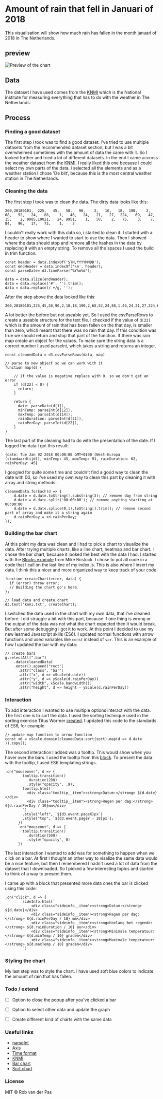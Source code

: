 # Amount of rain that fell in Januari of 2018
This visualisation will show how much rain has fallen in the month januari of 2018 in The Netherlands.

## preview
![Preview of the chart](https://github.com/rvdpas/fe3-assessment-2/blob/master/public/preview.jpg)

## Data
The dataset I have used comes from the [KNMI](http://projects.knmi.nl/klimatologie/daggegevens/selectie.cgi) which is the National institute for measuring everything that has to do with the weather in The Netherlands. 

## Process

### Finding a good dataset
The first step i took was to find a good dataset. I've tried to use multiple datasets from the recommended dataset section, but I was a bit overwhelmed sometimes with the amount of data the came with it. So I looked further and tried a lot of different datasets. In the end I came accross the weather dataset from the [KNMI](http://projects.knmi.nl). I really liked this one because I could select my own parts of the data. I selected all the elements and as a weather station I chose 'De bilt', because this is the most central weather station in The Netherlands. 

### Cleaning the data
The first step I took was to clean the data. The dirty data looks like this:

```
260,20180101,  225,   45,   50,   90,    2,   10,   18,  190,    2,   68,   52,   24,   88,    1,   46,   24,   21,   27,  224,   69,   47,   15,    2, 9985,10021,   24, 9951,    1,   50,    2,   75,    3,    7,   84,   96,   17,   73,    1,    3
```

I couldn't really work with this data so, i started to clean it. I started with a header to show where I wanted to start to use the data. Then I showed where the data should stop and remove all the hashes in the data by replacing it with an empty string. To remove all the spaces I used the build in trim function.

```
const header = data.indexOf('STN,YYYYMMDD');
const endHeader = data.indexOf('\n', header);
const parseDate= d3.timeParse("%Y%m%d");

data = data.slice(endHeader);
data = data.replace('#', '').trim();
data = data.replace(/ +/g, '');
```

After the step above the data looked like this: 

```
260,20180101,225,45,50,90,2,10,18,190,2,68,52,24,88,1,46,24,21,27,224,69,47,15,2,9985,10021,24,9951,1,50,2,75,3,7,84,96,17,73,1,3
```

A lot better the before but not useable yet. So I used the csvParseRows to create a useable structure for the text file. I checked if the value of `d[22]` which is the amount of rain that has been fallen on the that day, is smaller than zero, which meant that there was no rain that day. If this condition was true we should return and stop that part of the function. If there was rain map create an object for the values. To make sure the string data is a correct number I used parseInt, which takes a string and returns an integer.

```
const cleanedData = d3.csvParseRows(data, map)

// parse to new object so we can work with it
function map(d) {

    // if the value is negative replace with 0, so we don't get an error
    if (d[22] < 0) {
      return;
    }

    return {
      date: parseDate(d[1]),
      minTemp: parseInt(d[12]),
      maxTemp: parseInt(d[14]),
      rainDuration: parseInt(d[21]),
      rainPerDay: parseInt(d[22]),
    }
}
  ```

The last part of the cleaning had to do with the presentation of the date. If I logged the data I got this result:

```
{date: Tue Jan 02 2018 00:00:00 GMT+0100 (West-Europa (standaardtijd)), minTemp: 45, maxTemp: 91, rainDuration: 62, rainPerDay: 45}
```

I googled for quite some time and couldn't find a good way to clean the date with D3, so i've used my own way to clean this part by cleaning it with array and string methods:

```
cleanedData.forEach(d => {
    d.date = d.date.toString().substring(3); // remove day from string
    d.date = d.date.split('00:00:00'); // remove anyting starting at 00:00:00
    d.date = d.date.splice(0,1).toString().trim(); // remove second part of array and make it a string again
    d.rainPerDay = +d.rainPerDay;
});
``` 

### Building the bar chart
At this point my data was clean and I had to pick a chart to visualize the data. After trying multiple charts, like a line chart, heatmap and bar chart. I chose the bar chart, because it looked the best with the data I had. I started with the [Blocks example](https://bl.ocks.org/mbostock/3885304) from Mike Bostock. I chose to put all code in a code that I call on the last line of my index.js. This is also where I insert my data. I think this a nicer and more organized way to keep track of your code. 

```
function createChart(error, data) {
  if (error) throw error;
  // Building the chart go's here.
};

// load data and create chart
d3.text('knmi.txt', createChart);
```

I switched the data used in the chart with my own data, that i've cleaned before. I did struggle a bit with this part, because if one thing is wrong or the output of the data was not what the chart expected then it would break. But after some debugging i got it to work. At this point I decided to use my new learned Javascript skills (ES6). I updated normal functions with arrow functions and used variables like `const` instead of `var`. This is an example of how I updated the bar with my data:

```
// create bars
g.selectAll(".bar")
    .data(cleanedData)
    .enter().append("rect")
      .attr("class", "bar")
      .attr("x", d => xScale(d.date))
      .attr("y", d => yScale(d.rainPerDay))
      .attr("width", xScale.bandwidth())
      .attr("height", d => height - yScale(d.rainPerDay))
```

### Interaction
To add interaction I wanted to use multiple options interact with the data. The first one is to sort the data. I used the sorting technique used in the sorting exercise Titus Wormer [created](https://github.com/cmda-fe3/course-17-18/tree/master/site/class-4/sort). I updated this code to the standards of ES6, for example:

```
// update map function to arrow function
const x0 = xScale.domain(cleanedData.sort(sort).map(d => d.date )).copy();
```

The second interaction I added was a tooltip. This would show when you hover over the bars. I used the tooltip from this [block](http://bl.ocks.org/d3noob/a22c42db65eb00d4e369). To present the data with the tooltip, I used ES6 templating strings. 

```
.on("mouseover", d => {
        tooltip.transition()
          .duration(200)
          .style("opacity", .9);
        tooltip.html(`
          <div class="tooltip__item"><strong>Datum:</strong> ${d.date}</div>
          <div class="tooltip__item"><strong>Regen per dag:</strong> ${d.rainPerDay / 10}mm</div>
        `)
        .style("left", `${d3.event.pageX}px`)
        .style("top", `${d3.event.pageY - 28}px`);
      })
      .on("mouseout", d => {
        tooltip.transition()
          .duration(500)
          .style("opacity", 0)
      })
```

The last interaction I wanted to add was for something to happen when we click on a bar. At first I thought an other way to visalize the same data would be a nice feature, but then I remembered I hadn't used a lot of data from the dataset that I downloaded. So I picked a few interesting topics and started to think of a way to present them. 

I came up with a block that presented more data ones the bar is clicked using this code:

```
.on("click", d => {
        sideInfo.html(`
            <div class="sideinfo__item"><strong>Datum:</strong> ${d.date}</div>
            <div class="sideinfo__item"><strong>Regen per dag:</strong> ${d.rainPerDay / 10} mm</div>
            <div class="sideinfo__item"><strong>Hoelang het regende:</strong> ${d.rainDuration / 10} uur</div>
            <div class="sideinfo__item"><strong>Minimale temperatuur:</strong> ${d.minTemp / 10} graden</div>
            <div class="sideinfo__item"><strong>Maximale temperatuur:</strong> ${d.maxTemp / 10} graden</div>
        `)
```

### Styling the chart
My last step was to style the chart. I have used soft blue colors to indicate the amount of rain that has fallen. 

### Todo / extend
- [ ] Option to close the popup after you've clicked a bar
- [ ] Option to select other data and update the graph
- [ ] Create different kind of charts with the same data


### Useful links
- [parseInt](https://developer.mozilla.org/en-US/docs/Web/JavaScript/Reference/Global_Objects/parseInt)
- [Axis](https://github.com/d3/d3/blob/master/API.md#axes-d3-axis)
- [Time format](https://github.com/d3/d3/blob/master/API.md#time-formats-d3-time-format)
- [KNMI](http://projects.knmi.nl/klimatologie/daggegevens/selectie.cgi)
- [Bar chart](https://bl.ocks.org/mbostock/3885304)
- [Sort chart](https://github.com/cmda-fe3/course-17-18/tree/master/site/class-4/sort)


### License
MIT © Rob van der Pas
